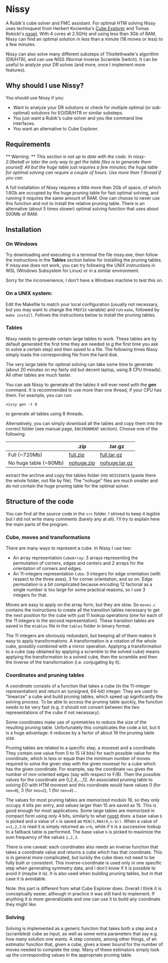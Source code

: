 # Nissy

A Rubik's cube solver and FMC assistant.
For optimal HTM solving Nissy uses techniquest from Herbert Kociemba's
[Cube Explorer](http://kociemba.org/cube.htm) and Tomas Rokicki's
[nxopt](https://github.com/rokicki/cube20src/blob/master/nxopt.md).
With 4 cores at 2.5GHz and using less than 3Gb of RAM, Nissy can find an
optimal solution in less than a minute (18 moves or less) to a few minutes.

Nissy can also solve many different substeps of Thistlethwaite's algorithm
(DR/HTR), and can use NISS (Normal-Inverse Scramble Switch).
It can be useful to analyze your DR solves (and more, once I implement more features).

## Why should I use Nissy?

You should use Nissy if you:
* Want to analyze your DR solutions or check for multiple optimal (or sub-optimal)
solutions for EO/DR/HTR or similar substeps.
* You just want a Rubik's cube solver and you like command line interfaces.
* You want an alternative to Cube Explorer.

## Requirements

** Warning: ** *This section is not up to date with the code. In nissy-2.0beta8
or later the only way to get the table files is to generate them yourself.
All but the huge table just requires a few minutes; the huge table for 
optimal solving can require a couple of hours. Use more than 1 thread
if you can.*

A full installation of Nissy requires a little more than 2Gb of space,
of which 1.6Gb are occupied by the huge pruning table for fast optimal solving,
and running it requires the same amount of RAM.
One can choose to never use this function and not to install the relative
pruning table. There is an alternative (about 5 times slower)
optimal solving function that uses about 500Mb of RAM.

## Installation

### On Windows

Try downloading and executing in a terminal the file nissy.exe, then
follow the instructions in the **Tables** section below for
installing the pruning tables.
If nissy.exe does not work, you can try following the UNIX instructions
in WSL (Windows Subsystem for Linux) or in a similar environment.

Sorry for the inconvenience, I don't have a Windows machine to test this on.

### On a UNIX system:

Edit the Makefile to match your local configuration (usually not necessary, but you
may want to change the `PREFIX` variable) and run `make`, followed by `make install`.
Follows the instructions below to install the pruning tables.

### Tables
Nissy needs to generate certain large tables to work. These tables are by default
generated the first time they are needed (e.g the first time you ask to solve a
certain step) and then saved to a file. The following times Nissy simply loads the
corresponding file from the hard disk.

The very large table for optimal solving can take some time to generate (about 20
minutes on my fairly old but decent laptop, using 8 CPU threads). All other
tables are much faster.

You can ask Nissy to generate all the tables it will ever need with the **gen**
command. It is recommended to use more than one thread, if your CPU has them.
For example, you can run:

```
nissy gen -t 8
```

to generate all tables using 8 threads.

Alternatively, you can simply download all the tables and copy them into the
correct folder (see manual page, `ENVIRONMENT` section).
Choose one of the following:

| |.zip|.tar.gz|
|-|-|-|
|Full (~720Mb)|[full.zip](https://math.uni.lu/tronto/nissy/nissy-tables-full.zip)|[full.tar.gz](https://math.uni.lu/tronto/nissy/nissy-tables-full.tar.gz)|
|No huge table (~90Mb)|[nohuge.zip](https://math.uni.lu/tronto/nissy/nissy-tables-nohuge.zip)|[nohuge.tar.gz](https://math.uni.lu/tronto/nissy/nissy-tables-nohuge.tar.gz)|

extract the archive and copy the tables folder into `NISSIDATA` (paste there
the whole folder, not file by file). The "nohuge" files are much smaller and do not
contain the huge pruning table for the optimal solver.

## Structure of the code

You can find all the source code in the `src` folder.
I strived to keep it legible but I did not write many comments (barely any at all).
I'll try to explain here the main parts of the program.

### Cube, moves and transformations

There are many ways to represent a cube. In Nissy I use two:
* An array representation `CubeArray`: 3 arrays representing the permutation
of corners, edges and centers and 2 arrays for the orientation of corners and edges.
* An 11-integers representation `Cube`: 3 integers for edge orientation (with respect
to the three axes), 3 for corner orientation, and so on. Edge permutation is a bit
complicated because encoding 12 factorial as a single number is too large for some
practical reasons, so I use 3 integers for that.

Moves are easy to apply on the array form, but they are slow. So `moves.c`
contains the instructions to create all the transition tables necessary
to get the next position for the cube with just 11 lookup operations
(one for each of the 11 integers in the second representation).
These transition tables are saved in the `mtables` file in the
`tables` folder in binary format.

The 11 integers are obviously redundant, but keeping all of them makes it easy
to apply transformations. A transformation is a rotation of the whole cube, possibly
combined with a mirror operation. Applying a transformation to a cube (say obtained
by applying a scramble to the solved cube) means applying the transformation to a
solved cube, then the scramble and then the inverse of the transformation
(i.e. conjugating by it).

### Coordinates and pruning tables

A *coordinate* consists of a function that takes a cube (in the 11-integer
representation) and return an (unsigned, 64-bit) integer. They are used
to "linearize" a cube and build pruning tables, which speed up significantly the
solving process. To be able to access the pruning table quickly, the function
needs to be very fast (e.g. it should not convert between the two representations
of the cube if not necessary).

Some coordinates make use of symmetries to reduce the size of the resulting
pruning table. Unfortunately this complicates the code a lot, but it is a huge
advantage: it reduces by a factor of about 16 the pruning table size.

Pruning tables are related to a specific step, a moveset and a coordinate. They
contain one value from 0 to 15 (4 bits) for each possible value for the coordinate,
which is less or equal than the minimum number of moves required to solve the
given step with the given moveset for a cube which has the given coordinate. For example,
say the coordinate `neo` gives the number of non-oriented edges (say with respect to
F/B). Then the possible values for the coordinate are 0,2,4,...,12. An associated
pruning table to solving EO with HTM moveset and this coordinate would have values 0
(for `neo=0`), 3 (for `neo=2`), 1 (for `neo=4`)...

The values for most pruning tables are memorized modulo 16, so they only occupy
4 bits per entry, and values larger than 15 are saved as 15. This is good enough
for most applications.
Some large tables are memorized in compact form using only 4 bits, similarly
to what [nxopt](https://github.com/rokicki/cube20src/blob/master/nxopt.md) does:
a base value `b` is picked and a value of `n` is saved as `MIN(3,MAX(0,n-b))`.
When a value of `v=1,2,3` is read it is simply returned as `v+b`, while if
`0` is a successive lookup to a fallback table is performed. The base value `b`
is picked to maximize the sum frequency of the values `1,2,3`.

There is one caveat: each coordinates also needs an inverse function that takes a
coordinate value and returns a cube which has that coordinate. This is in general
more complicated, but luckily the cube does not need to be fully built or consistent.
This inverse-coordinate is used only in one specific step when generating symmetry
data, and I don't know if it is possible to avoid it (maybe it is). It is also used
when building pruning tables, but in that case it is avoidable.

Note: this part is different from what Cube Explorer does. Overall I think it is
conceptually easier, although in practice it was still hard to implement.
If anything it is more generalizable and one can use it to build any coordinate
they might like.

### Solving

Solving is implemented as a generic function that takes both a step and
a (scrambled) cube as input, as well as some extra parameters that say e.g.
how many solution one wants. A step consists, among other things, of
an estimator function that, given a cube, gives a lower bound for the number
of moves needed to complete the step. Many of these estimators simply
look up the corresponding values in the appropriate pruning table.

